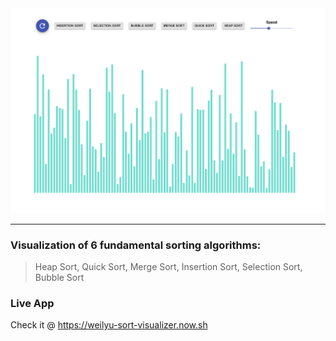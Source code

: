 <img src="public/home.png">

---

### Visualization of 6 fundamental sorting algorithms:

> Heap Sort, Quick Sort, Merge Sort, Insertion Sort, Selection Sort, Bubble Sort

### Live App
Check it @ https://weilyu-sort-visualizer.now.sh
